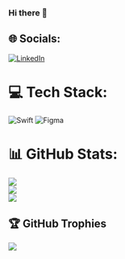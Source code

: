 ### Hi there 👋

<!--
**janabilabay/janabilabay** is a ✨ _special_ ✨ repository because its `README.md` (this file) appears on your GitHub profile.

Here are some ideas to get you started:

- 🔭 I’m currently working on ...
- 🌱 I’m currently learning ...
- 👯 I’m looking to collaborate on ...
- 🤔 I’m looking for help with ...
- 💬 Ask me about ...
- 📫 How to reach me: ...
- 😄 Pronouns: ...
- ⚡ Fun fact: ...
-->


## 🌐 Socials:
[![LinkedIn](https://img.shields.io/badge/LinkedIn-%230077B5.svg?logo=linkedin&logoColor=white)](https://linkedin.com/in/https://www.linkedin.com/in/janabil-abay-928996297/) 

# 💻 Tech Stack:
![Swift](https://img.shields.io/badge/swift-F54A2A?style=for-the-badge&logo=swift&logoColor=white) ![Figma](https://img.shields.io/badge/figma-%23F24E1E.svg?style=for-the-badge&logo=figma&logoColor=white)
# 📊 GitHub Stats:
![](https://github-readme-stats.vercel.app/api?username=janabilabay&theme=swift&hide_border=false&include_all_commits=false&count_private=false)<br/>
![](https://github-readme-streak-stats.herokuapp.com/?user=janabilabay&theme=swift&hide_border=false)<br/>
![](https://github-readme-stats.vercel.app/api/top-langs/?username=janabilabay&theme=swift&hide_border=false&include_all_commits=false&count_private=false&layout=compact)

## 🏆 GitHub Trophies
![](https://github-profile-trophy.vercel.app/?username=janabilabay&theme=discord&no-frame=true&no-bg=true&margin-w=4)

<!-- Proudly created with GPRM ( https://gprm.itsvg.in ) -->
